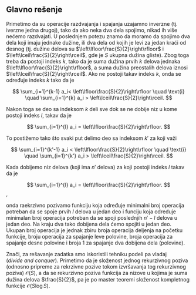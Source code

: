 ## Glavno rešenje
Primetimo da su operacije razdvajanja i spajanja uzajamno inverzne
(tj. iverzne jedna drugoj), tako da ako neka dva dela spojimo, nikad ih više nećemo razdvajati.
U poslednjem potezu znamo da moramo da spojimo dva dela koji imaju jednake dužine, ili dva dela od kojih je levi za jedan kraći od desnog (tj. dužine delova su $\left\lfloor\frac{S}{2}\right\rfloor$ i $\left\lceil\frac{S}{2}\right\rceil$, gde je $S$ ukupna dužina gliste). Zbog toga treba da postoji indeks $k$, tako da je suma dužina prvih $k$ delova jednaka $\left\lfloor\frac{S}{2}\right\rfloor$, a suma dužina  preostalih delova iznosi $\left\lceil\frac{S}{2}\right\rceil$. Ako ne postoji takav indeks $k$, onda se određuje indeks $k$ tako da je

$$
\sum_{i=1}^{k-1} a_i< \left\lfloor\frac{S}{2}\right\rfloor
\quad \text{i}
\quad
\sum_{i=1}^{k} a_i >  \left\lceil\frac{S}{2}\right\rceil.
$$

Nakon toga se deo sa indeksom $k$ deli sve dok se ne dobije niz u kome postoji indeks $l$, takav da je

$$
\sum_{i=1}^{l} a_i = \left\lfloor\frac{S}{2}\right\rfloor.
$$

To postižemo tako što svaki put delimo deo sa indeksom  $k'$
za koji važi

$$
\sum_{i=1}^{k'-1} a_i < \left\lfloor\frac{S}{2}\right\rfloor
\quad \text{i}
\quad
\sum_{i=1}^{k'} a_i > \left\lceil\frac{S}{2}\right\rceil.
$$

Kada dobijemo niz delova (koji ima $n'$ delova) za koji postoji indeks $l$ takav da je

$$
\sum_{i=1}^{l} a_i = \left\lfloor\frac{S}{2}\right\rfloor.
$$,

onda raekrzivno pozivamo funkciju koja određuje minimalni broj operacija potreban da se spoje prvih $l$ delova u jedan deo i funciju koja određuje minimalan broj operacija potreban da se spoji poslednjih $n'-l$ delova  u jedan deo. Na kraju dva tako dobijena dela ćemo spojiti u jedan deo. Ukupan broj operacija je jednak zbiru broja operacija deljenja na početku funkcije, broju operacija za spajanje leve polovine, broja operacija za spajanje desne polovine i broja 1 za spajanje dva dobijena dela (polovine).

Znači, za rešavanje zadatka smo iskoristili tehniku podeli pa vladaj ($divide\ and\ conquer$). Primetimo da je složenost jednog rekurzivnog poziva (odnosno pripreme za rekrzivne pozive tokom izvršavanja tog rekurzivnog poziva) ${\mathcal O}(S)$, a da se rekurzivno poziva funkcija za nizove u kojima je suma dužina delova $\frac{S}{2}$, pa je po master teoremi složenost kompletnog funkcije ${\mathcal O}(S\log S)$.
 

